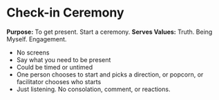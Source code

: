 # Check-in Ceremony

**Purpose:** To get present. Start a ceremony.
**Serves Values:** Truth. Being Myself. Engagement.

- No screens
- Say what you need to be present
- Could be timed or untimed
- One person chooses to start and picks a direction, or popcorn, or facilitator chooses who starts
- Just listening. No consolation, comment, or reactions.
